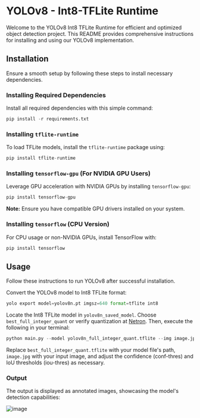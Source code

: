 # YOLOv8 - Int8-TFLite Runtime

Welcome to the YOLOv8 Int8 TFLite Runtime for efficient and optimized object detection project. This README provides comprehensive instructions for installing and using our YOLOv8 implementation.

## Installation

Ensure a smooth setup by following these steps to install necessary dependencies.

### Installing Required Dependencies

Install all required dependencies with this simple command:

```py
pip install -r requirements.txt
```

### Installing `tflite-runtime`

To load TFLite models, install the `tflite-runtime` package using:

```py
pip install tflite-runtime
```

### Installing `tensorflow-gpu` (For NVIDIA GPU Users)

Leverage GPU acceleration with NVIDIA GPUs by installing `tensorflow-gpu`:

```py
pip install tensorflow-gpu
```

**Note:** Ensure you have compatible GPU drivers installed on your system.

### Installing `tensorflow` (CPU Version)

For CPU usage or non-NVIDIA GPUs, install TensorFlow with:

```py
pip install tensorflow
```

## Usage

Follow these instructions to run YOLOv8 after successful installation.

Convert the YOLOv8 model to Int8 TFLite format:

```py
yolo export model=yolov8n.pt imgsz=640 format=tflite int8
```

Locate the Int8 TFLite model in `yolov8n_saved_model`. Choose `best_full_integer_quant` or verify quantization at [Netron](https://netron.app/). Then, execute the following in your terminal:

```py
python main.py --model yolov8n_full_integer_quant.tflite --img image.jpg --conf-thres 0.5 --iou-thres 0.5
```

Replace `best_full_integer_quant.tflite` with your model file's path, `image.jpg` with your input image, and adjust the confidence (conf-thres) and IoU thresholds (iou-thres) as necessary.

### Output

The output is displayed as annotated images, showcasing the model's detection capabilities:

![image](https://github.com/wamiqraza/Attribute-recognition-and-reidentification-Market1501-dataset/blob/main/img/bus.jpg)
